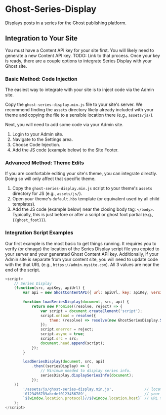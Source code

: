 # Ghost-Series-Display
Displays posts in a series for the Ghost publishing platform.

## Integration to Your Site
You must have a Content API key for your site first. You will likely need to generate a new 
Content API key. TODO: Link to that process. Once your key is ready, 
there are a couple options to integrate Series Display with your Ghost site.

### Basic Method: Code Injection
The easiest way to integrate with your site is to inject code via the Admin site.

Copy the `ghost-series-display.min.js` file to your site's server.
We recommend finding the `assets` directory likely already included with your theme and copying the 
file to a sensible location there (e.g., `assets/js/`).

Next, you will need to add some code via your Admin site.

1. Login to your Admin site.
2. Navigate to the Settings area.
3. Choose Code Injection.
4. Add the JS code (example below) to the Site Footer.

### Advanced Method: Theme Edits
If you are comfortable editing your site's theme, you can integrate directly. 
Doing so will only affect that specific theme.

1. Copy the `ghost-series-display.min.js` script to your theme's `assets` directory for JS (e.g., `assets/js/`).
2. Open your theme's `default.hbs` template (or equivalent used by all child templates).
3. Add the JS code (example below) near the closing body tag: `</body>`. Typically, this is just before or after a script or ghost foot partial (e.g., `{{ghost_foot}}`).

### Integration Script Examples
Our first example is the most basic to get things running. 
It requires you to verify (or chnage) the location of the Series Display script file 
you copied to your server and your generated Ghost Content API key. 
Additionally, if your Admin site is separate from your content site, you will need to 
update code with the that URL (e.g., `https://admin.mysite.com`).
All 3 values are near the end of the script.

```js
<script>
    // Series Display
    (function(src, apiKey, apiUrl) {
        var api = new GhostContentAPI({ url: apiUrl, key: apiKey, version: 'v4' });
        
        function loadSeriesDisplay(document, src, api) {
            return new Promise((resolve, reject) => {
                var script = document.createElement('script');
                script.onload = resolve({
                    then: (resolve) => resolve(new GhostSeriesDisplay.SeriesDisplay(api));
                });
                script.onerror = reject;
                script.async = true;
                script.src = src;
                document.head.append(script);
            });
        }
        
        loadSeriesDisplay(document, src, api)
            .then((seriesDisplay) => {
                // Minimum needed to display series info.
                seriesDisplay.displaySeriesInfo(document);
            });
    )(
        '/assets/js/ghost-series-display.min.js',              // location to the series display script
        '0123456789abcdef0123456789',                          // your Ghost Content API key
        `${window.location.protocol}//${window.location.host}` // URL to your Ghost site
    );
</script>
```
